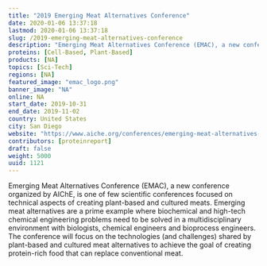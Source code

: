 ```yaml
---
title: "2019 Emerging Meat Alternatives Conference"
date: 2020-01-06 13:37:18
lastmod: 2020-01-06 13:37:18
slug: /2019-emerging-meat-alternatives-conference
description: "Emerging Meat Alternatives Conference (EMAC), a new conference organized by AIChE, is one of few scientific conferences focused on technical aspects of creating plant-based and cultured meats. Emerging meat alternatives are a prime example where biochemical and high-tech chemical engineering problems need to be solved in a multidisciplinary environment with biologists, chemical engineers and bioprocess engineers."
proteins: [Cell-Based, Plant-Based]
products: [NA]
topics: [Sci-Tech]
regions: [NA]
featured_image: "emac_logo.png"
banner_image: "NA"
online: NA
start_date: 2019-10-31
end_date: 2019-11-02
country: United States
city: San Diego
website: "https://www.aiche.org/conferences/emerging-meat-alternatives-conference/2019"
contributors: [proteinreport]
draft: false
weight: 5000
uuid: 1121
---
```

Emerging Meat Alternatives Conference (EMAC), a new conference organized by AIChE, is one of few scientific conferences focused on technical aspects of creating plant-based and cultured meats. Emerging meat alternatives are a prime example where biochemical and high-tech chemical engineering problems need to be solved in a multidisciplinary environment with biologists, chemical engineers and bioprocess engineers. 
The conference will focus on the technologies (and challenges) shared by plant-based and cultured meat alternatives to achieve the goal of creating protein-rich food that can replace conventional meat.
